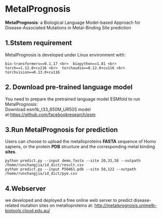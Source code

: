 # MetalPrognosis
__MetalPrognosis__: a Biological Language Model-based Approach for Disease-Associated Mutations in Metal-Binding Site prediction

## 1.Ststem requirement
MetalPrognosis is developed under Linux environment with:

`bio-transformers==0.1.17 <br> 
biopython==1.81 <br> 
torch==1.12.0+cu116 <br> 
torchaudio==0.12.0+cu116 <br> 
torchvision==0.13.0+cu116`  

## 2. Download pre-trained language model
You need to prepare the pretrained language model ESMfold to run MetalPrognosis:<br>
Download esm1b_t33_650M_UR50S model at:<https://github.com/facebookresearch/esm>

## 3.Run MetalPrognosis for prediction
Users can choose to upload the metalloproteins **FASTA** sequence of Homo sapiens, or the protein **PDB** structure and the corresponding metal binding **sites**.

`python predict.py --input demo.fasta --site 20,33,58 --outpath /home/runchangjia/id_dict/result.csv`<br>
`python predict.py --input P50461.pdb --site 58,122 --outpath /home/runchangjia/id_dict/pye.csv`


## 4.Webserver
we developed and deployed a free online web server to predict disease-related mutation sites on metalloproteins at:
<http://metalprognosis.unimelb-biotools.cloud.edu.au/>

